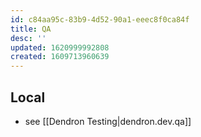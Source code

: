 ```yaml
---
id: c84aa95c-83b9-4d52-90a1-eeec8f0ca84f
title: QA
desc: ''
updated: 1620999992808
created: 1609713960639
---
```


## Local

- see [[Dendron Testing|dendron.dev.qa]]




